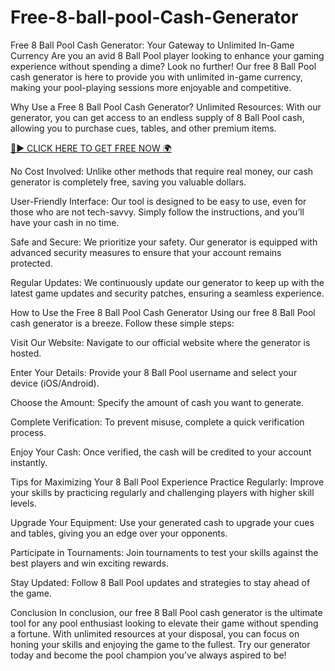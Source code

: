 # Free-8-ball-pool-Cash-Generator
Free 8 Ball Pool Cash Generator: Your Gateway to Unlimited In-Game Currency
Are you an avid 8 Ball Pool player looking to enhance your gaming experience without spending a dime? Look no further! Our free 8 Ball Pool cash generator is here to provide you with unlimited in-game currency, making your pool-playing sessions more enjoyable and competitive.

Why Use a Free 8 Ball Pool Cash Generator?
Unlimited Resources: With our generator, you can get access to an endless supply of 8 Ball Pool cash, allowing you to purchase cues, tables, and other premium items.

[🔴► CLICK HERE TO GET FREE NOW 🌍](https://tinyurl.com/8-Ball-Pool-Cash)

No Cost Involved: Unlike other methods that require real money, our cash generator is completely free, saving you valuable dollars.

User-Friendly Interface: Our tool is designed to be easy to use, even for those who are not tech-savvy. Simply follow the instructions, and you’ll have your cash in no time.

Safe and Secure: We prioritize your safety. Our generator is equipped with advanced security measures to ensure that your account remains protected.

Regular Updates: We continuously update our generator to keep up with the latest game updates and security patches, ensuring a seamless experience.

How to Use the Free 8 Ball Pool Cash Generator
Using our free 8 Ball Pool cash generator is a breeze. Follow these simple steps:

Visit Our Website: Navigate to our official website where the generator is hosted.

Enter Your Details: Provide your 8 Ball Pool username and select your device (iOS/Android).

Choose the Amount: Specify the amount of cash you want to generate.

Complete Verification: To prevent misuse, complete a quick verification process.

Enjoy Your Cash: Once verified, the cash will be credited to your account instantly.

Tips for Maximizing Your 8 Ball Pool Experience
Practice Regularly: Improve your skills by practicing regularly and challenging players with higher skill levels.

Upgrade Your Equipment: Use your generated cash to upgrade your cues and tables, giving you an edge over your opponents.

Participate in Tournaments: Join tournaments to test your skills against the best players and win exciting rewards.

Stay Updated: Follow 8 Ball Pool updates and strategies to stay ahead of the game.

Conclusion
In conclusion, our free 8 Ball Pool cash generator is the ultimate tool for any pool enthusiast looking to elevate their game without spending a fortune. With unlimited resources at your disposal, you can focus on honing your skills and enjoying the game to the fullest. Try our generator today and become the pool champion you’ve always aspired to be!

